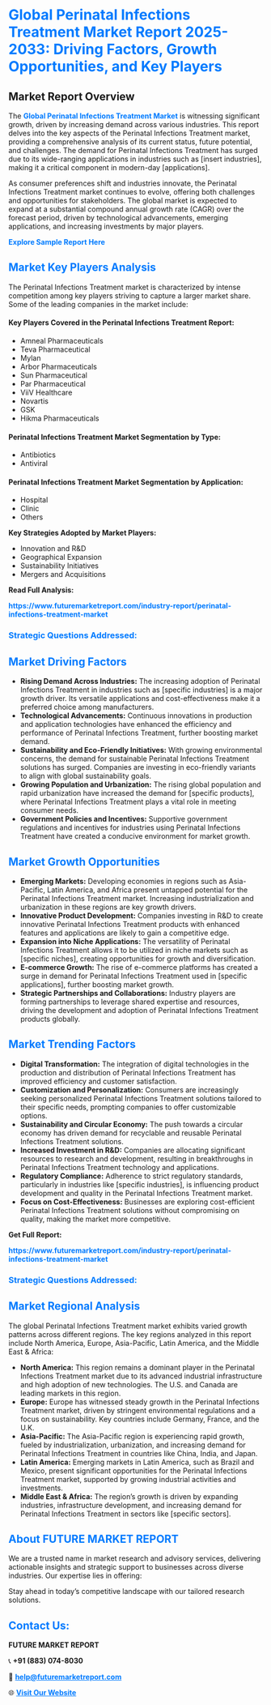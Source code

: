 <h1 style="color: #007BFF;">Global Perinatal Infections Treatment Market Report 2025-2033: Driving Factors, Growth Opportunities, and Key Players</h1>

<section id="overview">
<h2>Market Report Overview</h2>
<p>The <a href="https://www.futuremarketreport.com/industry-report/perinatal-infections-treatment-market" style="color: #007BFF; text-decoration: none;"><strong>Global Perinatal Infections Treatment Market</strong></a> is witnessing significant growth, driven by increasing demand across various industries. This report delves into the key aspects of the Perinatal Infections Treatment market, providing a comprehensive analysis of its current status, future potential, and challenges. The demand for Perinatal Infections Treatment has surged due to its wide-ranging applications in industries such as [insert industries], making it a critical component in modern-day [applications].</p>
<p>As consumer preferences shift and industries innovate, the Perinatal Infections Treatment market continues to evolve, offering both challenges and opportunities for stakeholders. The global market is expected to expand at a substantial compound annual growth rate (CAGR) over the forecast period, driven by technological advancements, emerging applications, and increasing investments by major players.</p>
</section>

<section id="overview">
<p><a href="https://www.futuremarketreport.com/request-sample/reportId=82633" style="color: #007BFF; text-decoration: none;"><strong>Explore Sample Report Here</strong></a></p>
</section>

<section id="key-players">
<h2 style="color: #007BFF;">Market Key Players Analysis</h2>
<p>The Perinatal Infections Treatment market is characterized by intense competition among key players striving to capture a larger market share. Some of the leading companies in the market include:</p>
<h4>Key Players Covered in the Perinatal Infections Treatment Report:</h4>
<ul><li>Amneal Pharmaceuticals</li><li>Teva Pharmaceutical</li><li>Mylan</li><li>Arbor Pharmaceuticals</li><li>Sun Pharmaceutical</li><li>Par Pharmaceutical</li><li>ViiV Healthcare</li><li>Novartis</li><li>GSK</li><li>Hikma Pharmaceuticals</li></ul>
<h4>Perinatal Infections Treatment Market Segmentation by Type:</h4>
<ul><li>Antibiotics</li><li>Antiviral</li></ul>

<h4>Perinatal Infections Treatment Market Segmentation by Application:</h4>
<ul><li>Hospital</li><li>Clinic</li><li>Others</li></ul>
<p><strong>Key Strategies Adopted by Market Players:</strong></p>
<ul>
<li>Innovation and R&D</li>
<li>Geographical Expansion</li>
<li>Sustainability Initiatives</li>
<li>Mergers and Acquisitions</li>
</ul>
</section>

<section>
<p><strong>Read Full Analysis: </strong></p><a href="https://www.futuremarketreport.com/industry-report/perinatal-infections-treatment-market" style="color: #007BFF; text-decoration: none;"><strong>https://www.futuremarketreport.com/industry-report/perinatal-infections-treatment-market</strong></a>
<h3 style="color: #007BFF;">Strategic Questions Addressed:</h3>
</section>

<section id="driving-factors">
<h2 style="color: #007BFF;">Market Driving Factors</h2>
<ul>
<li><strong>Rising Demand Across Industries:</strong> The increasing adoption of Perinatal Infections Treatment in industries such as [specific industries] is a major growth driver. Its versatile applications and cost-effectiveness make it a preferred choice among manufacturers.</li>
<li><strong>Technological Advancements:</strong> Continuous innovations in production and application technologies have enhanced the efficiency and performance of Perinatal Infections Treatment, further boosting market demand.</li>
<li><strong>Sustainability and Eco-Friendly Initiatives:</strong> With growing environmental concerns, the demand for sustainable Perinatal Infections Treatment solutions has surged. Companies are investing in eco-friendly variants to align with global sustainability goals.</li>
<li><strong>Growing Population and Urbanization:</strong> The rising global population and rapid urbanization have increased the demand for [specific products], where Perinatal Infections Treatment plays a vital role in meeting consumer needs.</li>
<li><strong>Government Policies and Incentives:</strong> Supportive government regulations and incentives for industries using Perinatal Infections Treatment have created a conducive environment for market growth.</li>
</ul>
</section>

<section id="growth-opportunities">
<h2 style="color: #007BFF;">Market Growth Opportunities</h2>
<ul>
<li><strong>Emerging Markets:</strong> Developing economies in regions such as Asia-Pacific, Latin America, and Africa present untapped potential for the Perinatal Infections Treatment market. Increasing industrialization and urbanization in these regions are key growth drivers.</li>
<li><strong>Innovative Product Development:</strong> Companies investing in R&D to create innovative Perinatal Infections Treatment products with enhanced features and applications are likely to gain a competitive edge.</li>
<li><strong>Expansion into Niche Applications:</strong> The versatility of Perinatal Infections Treatment allows it to be utilized in niche markets such as [specific niches], creating opportunities for growth and diversification.</li>
<li><strong>E-commerce Growth:</strong> The rise of e-commerce platforms has created a surge in demand for Perinatal Infections Treatment used in [specific applications], further boosting market growth.</li>
<li><strong>Strategic Partnerships and Collaborations:</strong> Industry players are forming partnerships to leverage shared expertise and resources, driving the development and adoption of Perinatal Infections Treatment products globally.</li>
</ul>
</section>

<section id="trending-factors">
<h2 style="color: #007BFF;">Market Trending Factors</h2>
<ul>
<li><strong>Digital Transformation:</strong> The integration of digital technologies in the production and distribution of Perinatal Infections Treatment has improved efficiency and customer satisfaction.</li>
<li><strong>Customization and Personalization:</strong> Consumers are increasingly seeking personalized Perinatal Infections Treatment solutions tailored to their specific needs, prompting companies to offer customizable options.</li>
<li><strong>Sustainability and Circular Economy:</strong> The push towards a circular economy has driven demand for recyclable and reusable Perinatal Infections Treatment solutions.</li>
<li><strong>Increased Investment in R&D:</strong> Companies are allocating significant resources to research and development, resulting in breakthroughs in Perinatal Infections Treatment technology and applications.</li>
<li><strong>Regulatory Compliance:</strong> Adherence to strict regulatory standards, particularly in industries like [specific industries], is influencing product development and quality in the Perinatal Infections Treatment market.</li>
<li><strong>Focus on Cost-Effectiveness:</strong> Businesses are exploring cost-efficient Perinatal Infections Treatment solutions without compromising on quality, making the market more competitive.</li>
</ul>
</section>

<section>
<p><strong>Get Full Report: </strong></p><a href="https://www.futuremarketreport.com/industry-report/perinatal-infections-treatment-market" style="color: #007BFF; text-decoration: none;"><strong>https://www.futuremarketreport.com/industry-report/perinatal-infections-treatment-market</strong></a>
<h3 style="color: #007BFF;">Strategic Questions Addressed:</h3>
</section>


<section id="regional-analysis">
<h2 style="color: #007BFF;">Market Regional Analysis</h2>
<p>The global Perinatal Infections Treatment market exhibits varied growth patterns across different regions. The key regions analyzed in this report include North America, Europe, Asia-Pacific, Latin America, and the Middle East & Africa:</p>
<ul>
<li><strong>North America:</strong> This region remains a dominant player in the Perinatal Infections Treatment market due to its advanced industrial infrastructure and high adoption of new technologies. The U.S. and Canada are leading markets in this region.</li>
<li><strong>Europe:</strong> Europe has witnessed steady growth in the Perinatal Infections Treatment market, driven by stringent environmental regulations and a focus on sustainability. Key countries include Germany, France, and the U.K.</li>
<li><strong>Asia-Pacific:</strong> The Asia-Pacific region is experiencing rapid growth, fueled by industrialization, urbanization, and increasing demand for Perinatal Infections Treatment in countries like China, India, and Japan.</li>
<li><strong>Latin America:</strong> Emerging markets in Latin America, such as Brazil and Mexico, present significant opportunities for the Perinatal Infections Treatment market, supported by growing industrial activities and investments.</li>
<li><strong>Middle East & Africa:</strong> The region’s growth is driven by expanding industries, infrastructure development, and increasing demand for Perinatal Infections Treatment in sectors like [specific sectors].</li>
</ul>
</section>

<footer>
<h2 style="color: #007BFF;">About FUTURE MARKET REPORT</h2>
<p>We are a trusted name in market research and advisory services, delivering actionable insights and strategic support to businesses across diverse industries. Our expertise lies in offering:</p>

<p>Stay ahead in today’s competitive landscape with our tailored research solutions.</p>

<h2 style="color: #007BFF;">Contact Us:</h2>
<p><strong>FUTURE MARKET REPORT</strong></p>
<p>📞 <strong>+91 (883) 074-8030</strong></p>
<p>📧 <strong><a href="mailto:help@futuremarketreport.com" style="color: #007BFF;">help@futuremarketreport.com</a></strong></p>
<p>🌐 <strong><a href="https://www.futuremarketreport.com/" style="color: #007BFF;">Visit Our Website</a></strong></p>
</footer>